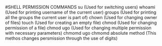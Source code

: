 #SHELL PERMISSION COMMANDS
su (Used for switching users)
whoami (Used for printing username of the current user)
groups (Used for printing all the groups the current user is part of)
chown (Used for changing owner of files)
touch (Used for creating an empty file)
chmod (Used for changing permission of a file)
chmod ugo (Used for changing multiple permission with necessary parameters)
chmomd ugo
chmomd absolute method (This methos changes persmission through the use of digits)
